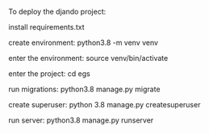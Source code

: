 To deploy the djando project:

install requirements.txt

create environment: python3.8 -m venv venv

enter the environment: source venv/bin/activate

enter the project: cd egs

run migrations: python3.8 manage.py migrate

create superuser: python 3.8 manage.py createsuperuser

run server: python3.8 manage.py runserver

